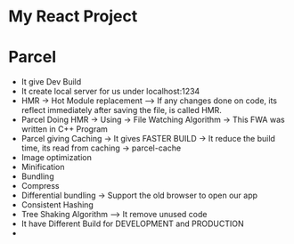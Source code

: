 # My React Project

# Parcel
- It give Dev Build
- It create local server for us under localhost:1234
- HMR -> Hot Module replacement --> If any changes done on code, its reflect immediately after saving the file, is called HMR.
- Parcel Doing HMR -> Using -> File Watching Algorithm -> This FWA was written in C++ Program
- Parcel giving Caching -> It gives FASTER BUILD -> It reduce the build time, its read from caching -> parcel-cache
- Image optimization
- Minification
- Bundling
- Compress
- Differential bundling -> Support the old browser to open our app
- Consistent Hashing
- Tree Shaking Algorithm --> It remove unused code
- It have Different Build for DEVELOPMENT and PRODUCTION
- 